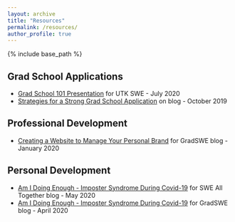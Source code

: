 ```yaml
---
layout: archive
title: "Resources"
permalink: /resources/
author_profile: true
---
```

{% include base_path %}
## Grad School Applications
* [Grad School 101 Presentation](/files/phd101.pdf) for UTK SWE - July 2020
* [Strategies for a Strong Grad School Application](http://kalie.info/posts/2019/10/grad-app/) on blog - October 2019

## Professional Development
* [Creating a Website to Manage Your Personal Brand](http://kalie.info/posts/2020/01/website/) for GradSWE blog - January 2020

## Personal Development
* [Am I Doing Enough - Imposter Syndrome During Covid-19](https://alltogether.swe.org/2020/05/am-i-doing-enough-imposter-syndrome-during-covid-19/) for SWE All Together blog - May 2020
* [Am I Doing Enough - Imposter Syndrome During Covid-19](http://gradswe.swe.org/gradswe-blog/am-i-doing-enough-imposter-syndrome-during-covid-19) for GradSWE blog - April 2020